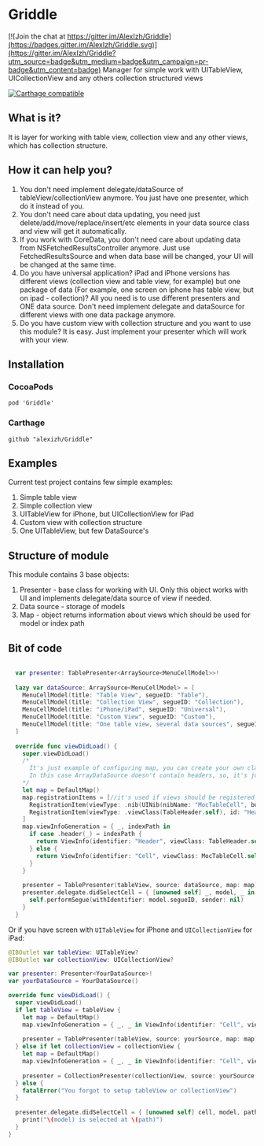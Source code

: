 # Griddle

[![Join the chat at https://gitter.im/AlexIzh/Griddle](https://badges.gitter.im/AlexIzh/Griddle.svg)](https://gitter.im/AlexIzh/Griddle?utm_source=badge&utm_medium=badge&utm_campaign=pr-badge&utm_content=badge)
Manager for simple work with UITableView, UICollectionView and any others collection structured views

[![Carthage compatible](https://img.shields.io/badge/Carthage-compatible-4BC51D.svg?style=flat)](https://github.com/Carthage/Carthage)

## What is it?
It is layer for working with table view, collection view and any other views, which has collection structure.

## How it can help you?
1. You don't need implement delegate/dataSource of tableView/collectionView anymore. You just have one presenter, which do it instead of you.
2. You don't need care about data updating, you need just delete/add/move/replace/insert/etc elements in your data source class and view will get it automatically.
3. If you work with CoreData, you don't need care about updating data from NSFetchedResultsController anymore. Just use FetchedResultsSource and when data base will be changed, your UI will be changed at the same time.
4. Do you have universal application? iPad and iPhone versions has different views (collection view and table view, for example) but one package of data (For example, one screen on iphone has table view, but on ipad - collection)? All you need is to use different presenters and ONE data source. Don't need implement delegate and dataSource for different views with one data package anymore.
5. Do you have custom view with collection structure and you want to use this module? It is easy. Just implement your presenter which will work with your view.

## Installation
### CocoaPods
```
pod 'Griddle'
```
### Carthage
```
github "alexizh/Griddle"
```
## Examples
Current test project contains few simple examples:
1. Simple table view
2. Simple collection view
3. UITableView for iPhone, but UICollectionView for iPad
4. Custom view with collection structure
5. One UITableView, but few DataSource's

## Structure of module
This module contains 3 base objects:
1. Presenter - base class for working with UI. Only this object works with UI and implements delegate/data source of view if needed.
2. Data source - storage of models
3. Map - object returns information about views which should be used for model or index path

## Bit of code

```swift

  var presenter: TablePresenter<ArraySource<MenuCellModel>>!
  
  lazy var dataSource: ArraySource<MenuCellModel> = [
    MenuCellModel(title: "Table View", segueID: "Table"),
    MenuCellModel(title: "Collection View", segueID: "Collection"),
    MenuCellModel(title: "iPhone/iPad", segueID: "Universal"),
    MenuCellModel(title: "Custom View", segueID: "Custom"),
    MenuCellModel(title: "One table view, several data sources", segueID: "Segment")
  ]
  
  override func viewDidLoad() {
    super.viewDidLoad()
    /* 
      It's just example of configuring map, you can create your own class/struct of map with conforming `Map` protocol. 
      In this case ArrayDataSource doesn't contain headers, so, it's just example how it could be.
    */
    let map = DefaultMap()
    map.registrationItems = [//it's used if views should be registered in container(tableView, collectionView, etc), you should not use it if views are registered automatically (for example, if you create tableView in xib)
      RegistrationItem(viewType: .nib(UINib(nibName: "MocTableCell", bundle: nil)), id: "Cell"),
      RegistrationItem(viewType: .viewClass(TableHeader.self), id: "Header", itemType: .header)
    ]
    map.viewInfoGeneration = { _, indexPath in
      if case .header(_) = indexPath {
        return ViewInfo(identifier: "Header", viewClass: TableHeader.self)
      } else {
        return ViewInfo(identifier: "Cell", viewClass: MocTableCell.self)
      }
    }
    
    presenter = TablePresenter(tableView, source: dataSource, map: map)
    presenter.delegate.didSelectCell = { [unowned self] _, model, _ in
      self.performSegue(withIdentifier: model.segueID, sender: nil)
    }
  }
  ```

Or if you have screen with `UITableView` for iPhone and `UICollectionView` for iPad:
```swift
@IBOutlet var tableView: UITableView?
@IBOutlet var collectionView: UICollectionView?

var presenter: Presenter<YourDataSource>!
var yourDataSource = YourDataSource()

override func viewDidLoad() {
  super.viewDidLoad()
  if let tableView = tableView {
    let map = DefaultMap()
    map.viewInfoGeneration = { _, _ in ViewInfo(identifier: "Cell", viewClass: MocTableCell.self) }
    
    presenter = TablePresenter(tableView, source: yourSource, map: map)
  } else if let collectionView = collectionView {
    let map = DefaultMap()
    map.viewInfoGeneration = { _, _ in ViewInfo(identifier: "Cell", viewClass: MocCollectionCell.self) }
    
    presenter = CollectionPresenter(collectionView, source: yourSource, map: map)
  } else {
    fatalError("You forgot to setup tableView or collectionView")
  }
  
  presenter.delegate.didSelectCell = { [unowned self] cell, model, path in
    print("\(model) is selected at \(path)")
  }
}
```
